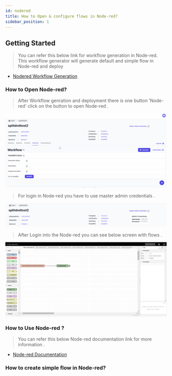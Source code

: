 ```yaml
---
id: nodered
title: How to Open & configure flows in Node-red?
sidebar_position: 1
---
```


## Getting Started 

> You can refer this below link for workflow generation in Node-red. This workflow generator will generate default and simple flow in Node-red and deploy 

- [Nodered Workflow Generation](../User%20Guide/Project%20Creation/workflow_generation.md)

### How to Open Node-red?

> After Workflow genration and deployment there is one button 'Node-red' click on the button to open Node-red .

![Open node-red](../../static/img/open_nodered.gif)

> For login in Node-red you have to use master admin credentials .

![Master Admin Credentials](../../static/img/master-admin-credentials.png)

> After Login into the Node-red you can see below screen with flows .

![Node-red Dashboard](../../static/img/Nodered-dashboard.png)

### How to Use Node-red ?

> You can refer this below Node-red documentation link for more information .

- [Node-red Documentation](https://nodered.org/docs/)

### How to create simple flow in Node-red?

